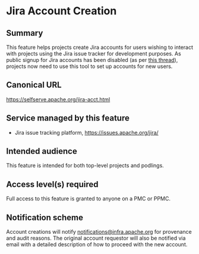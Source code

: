 # Jira Account Creation

## Summary
This feature helps projects create Jira accounts for users wishing to interact with projects using the 
Jira issue tracker for development purposes. As public signup for Jira accounts has been disabled 
(as per [this thread](https://lists.apache.org/thread/jx9d7sp690ro660pjpttwtg209w3m39w)), projects 
now need to use this tool to set up accounts for new users.

## Canonical URL
https://selfserve.apache.org/jira-acct.html

## Service managed by this feature
- Jira issue tracking platform, https://issues.apache.org/jira/

## Intended audience
This feature is intended for both top-level projects and podlings.

## Access level(s) required
Full access to this feature is granted to anyone on a PMC or PPMC.

## Notification scheme
Account creations will notify [notifications@infra.apache.org](https://lists.apache.org/list.html?notifications@infra.apache.org) for provenance and audit reasons.
The original account requestor will also be notified via email with a detailed description of how to proceed with the new account.
